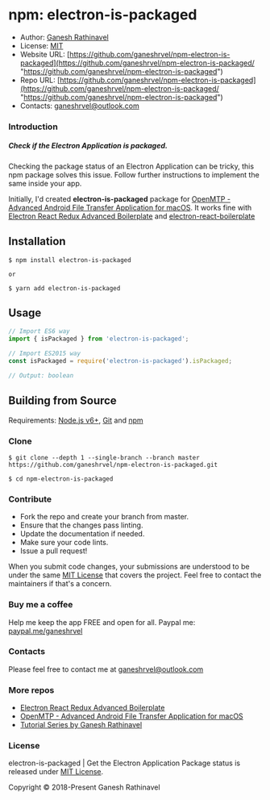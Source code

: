 # npm: electron-is-packaged

- Author: [Ganesh Rathinavel](https://www.linkedin.com/in/ganeshrvel "Ganesh Rathinavel")
- License: [MIT](https://github.com/ganeshrvel/openmtp/blob/master/LICENSE "MIT")
- Website URL: [https://github.com/ganeshrvel/npm-electron-is-packaged](https://github.com/ganeshrvel/npm-electron-is-packaged/ "https://github.com/ganeshrvel/npm-electron-is-packaged")
- Repo URL: [https://github.com/ganeshrvel/npm-electron-is-packaged](https://github.com/ganeshrvel/npm-electron-is-packaged/ "https://github.com/ganeshrvel/npm-electron-is-packaged")
- Contacts: ganeshrvel@outlook.com


### Introduction

##### Check if the Electron Application is packaged.

Checking the package status of an Electron Application can be tricky, this npm package solves this issue. Follow further instructions to implement the same inside your app.

Initially, I'd created **electron-is-packaged** package for [OpenMTP  - Advanced Android File Transfer Application for macOS](https://github.com/ganeshrvel/openmtp "OpenMTP  - Advanced Android File Transfer Application for macOS"). It works fine with [Electron React Redux Advanced Boilerplate](https://github.com/ganeshrvel/electron-react-redux-advanced-boilerplate "Electron React Redux advanced boilerplate") and [electron-react-boilerplate](https://github.com/electron-react-boilerplate/electron-react-boilerplate "electron-react-boilerplate")

## Installation

```shell
$ npm install electron-is-packaged

or 

$ yarn add electron-is-packaged
```

## Usage

```javascript
// Import ES6 way
import { isPackaged } from 'electron-is-packaged';

// Import ES2015 way
const isPackaged = require('electron-is-packaged').isPackaged;

// Output: boolean
```


## Building from Source

Requirements: [Node.js v6+](https://nodejs.org/en/download/ "Install Node.js"), [Git](https://git-scm.com/book/en/v2/Getting-Started-Installing-Git "Install Git") and [npm](https://www.npmjs.com/get-npm "Install Node package manager")


### Clone
```shell
$ git clone --depth 1 --single-branch --branch master https://github.com/ganeshrvel/npm-electron-is-packaged.git

$ cd npm-electron-is-packaged
```

### Contribute
- Fork the repo and create your branch from master.
- Ensure that the changes pass linting.
- Update the documentation if needed.
- Make sure your code lints.
- Issue a pull request!

When you submit code changes, your submissions are understood to be under the same [MIT License](https://github.com/ganeshrvel/npm-electron-is-packaged/blob/master/LICENSE "MIT License") that covers the project. Feel free to contact the maintainers if that's a concern.


### Buy me a coffee
Help me keep the app FREE and open for all.
Paypal me: [paypal.me/ganeshrvel](https://paypal.me/ganeshrvel "paypal.me/ganeshrvel")

### Contacts
Please feel free to contact me at ganeshrvel@outlook.com

### More repos
- [Electron React Redux Advanced Boilerplate](https://github.com/ganeshrvel/electron-react-redux-advanced-boilerplate "Electron React Redux Advanced Boilerplate")
- [OpenMTP  - Advanced Android File Transfer Application for macOS](https://github.com/ganeshrvel/openmtp "OpenMTP  - Advanced Android File Transfer Application for macOS")
- [Tutorial Series by Ganesh Rathinavel](https://github.com/ganeshrvel/tutorial-series-ganesh-rathinavel "Tutorial Series by Ganesh Rathinavel")

### License
electron-is-packaged | Get the Electron Application Package status is released under [MIT License](https://github.com/ganeshrvel/npm-electron-is-packaged/blob/master/LICENSE "MIT License").

Copyright © 2018-Present Ganesh Rathinavel
